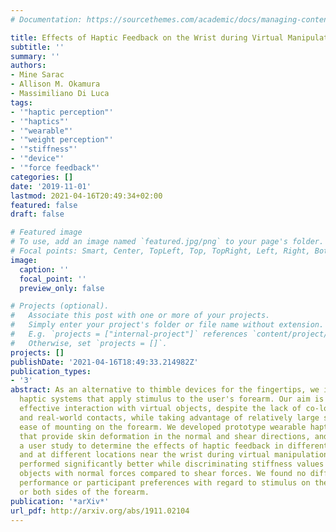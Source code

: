 ```yaml
---
# Documentation: https://sourcethemes.com/academic/docs/managing-content/

title: Effects of Haptic Feedback on the Wrist during Virtual Manipulation
subtitle: ''
summary: ''
authors:
- Mine Sarac
- Allison M. Okamura
- Massimiliano Di Luca
tags:
- '"haptic perception"'
- '"haptics"'
- '"wearable"'
- '"weight perception"'
- '"stiffness"'
- '"device"'
- '"force feedback"'
categories: []
date: '2019-11-01'
lastmod: 2021-04-16T20:49:34+02:00
featured: false
draft: false

# Featured image
# To use, add an image named `featured.jpg/png` to your page's folder.
# Focal points: Smart, Center, TopLeft, Top, TopRight, Left, Right, BottomLeft, Bottom, BottomRight.
image:
  caption: ''
  focal_point: ''
  preview_only: false

# Projects (optional).
#   Associate this post with one or more of your projects.
#   Simply enter your project's folder or file name without extension.
#   E.g. `projects = ["internal-project"]` references `content/project/deep-learning/index.md`.
#   Otherwise, set `projects = []`.
projects: []
publishDate: '2021-04-16T18:49:33.214982Z'
publication_types:
- '3'
abstract: As an alternative to thimble devices for the fingertips, we investigate
  haptic systems that apply stimulus to the user's forearm. Our aim is to provide
  effective interaction with virtual objects, despite the lack of co-location of virtual
  and real-world contacts, while taking advantage of relatively large skin area and
  ease of mounting on the forearm. We developed prototype wearable haptic devices
  that provide skin deformation in the normal and shear directions, and performed
  a user study to determine the effects of haptic feedback in different directions
  and at different locations near the wrist during virtual manipulation. Participants
  performed significantly better while discriminating stiffness values of virtual
  objects with normal forces compared to shear forces. We found no differences in
  performance or participant preferences with regard to stimulus on the dorsal, ventral,
  or both sides of the forearm.
publication: '*arXiv*'
url_pdf: http://arxiv.org/abs/1911.02104
---
```

